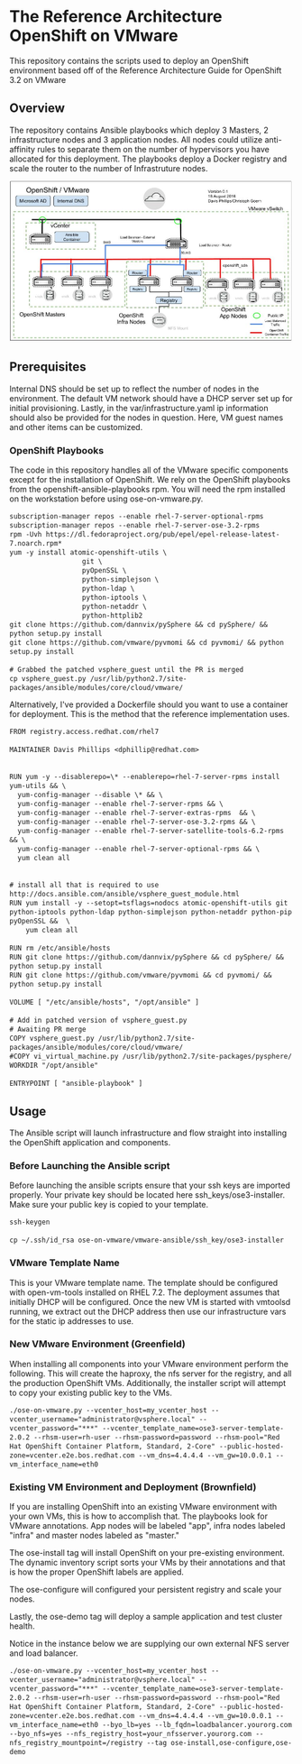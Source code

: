 # The Reference Architecture OpenShift on VMware
This repository contains the scripts used to deploy an OpenShift environment based off of the Reference Architecture Guide for OpenShift 3.2 on VMware

## Overview
The repository contains Ansible playbooks which deploy 3 Masters, 2 infrastructure nodes and 3 application nodes. All nodes could utilize anti-affinity rules to separate them on the number of hypervisors you have allocated for this deployment. The playbooks deploy a Docker registry and scale the router to the number of Infrastruture nodes.

![Architecture](images/OSE-on-VMware-Architecture.jpg)

## Prerequisites
Internal DNS should be set up to reflect the number of nodes in the environment. The default VM network should have a DHCP server set up for initial provisioning. Lastly, in the var/infrastructure.yaml ip information should also be provided for the nodes in question. Here, VM guest names and other items can be customized.

### OpenShift Playbooks
The code in this repository handles all of the VMware specific components except for the installation of OpenShift. We rely on the OpenShift playbooks from the openshift-ansible-playbooks rpm. You will need the rpm installed on the workstation before using ose-on-vmware.py.

```
subscription-manager repos --enable rhel-7-server-optional-rpms
subscription-manager repos --enable rhel-7-server-ose-3.2-rpms
rpm -Uvh https://dl.fedoraproject.org/pub/epel/epel-release-latest-7.noarch.rpm*
yum -y install atomic-openshift-utils \
                  git \
                  pyOpenSSL \
                  python-simplejson \
                  python-ldap \
                  python-iptools \
                  python-netaddr \
                  python-httplib2
git clone https://github.com/dannvix/pySphere && cd pySphere/ && python setup.py install
git clone https://github.com/vmware/pyvmomi && cd pyvmomi/ && python setup.py install

# Grabbed the patched vsphere_guest until the PR is merged
cp vsphere_guest.py /usr/lib/python2.7/site-packages/ansible/modules/core/cloud/vmware/
```
Alternatively, I've provided a Dockerfile should you want to use a container for deployment. This
is the method that the reference implementation uses.

```
FROM registry.access.redhat.com/rhel7

MAINTAINER Davis Phillips <dphillip@redhat.com>


RUN yum -y --disablerepo=\* --enablerepo=rhel-7-server-rpms install yum-utils && \
  yum-config-manager --disable \* && \
  yum-config-manager --enable rhel-7-server-rpms && \
  yum-config-manager --enable rhel-7-server-extras-rpms  && \
  yum-config-manager --enable rhel-7-server-ose-3.2-rpms && \
  yum-config-manager --enable rhel-7-server-satellite-tools-6.2-rpms && \
  yum-config-manager --enable rhel-7-server-optional-rpms && \
  yum clean all


# install all that is required to use http://docs.ansible.com/ansible/vsphere_guest_module.html
RUN yum install -y --setopt=tsflags=nodocs atomic-openshift-utils git python-iptools python-ldap python-simplejson python-netaddr python-pip pyOpenSSL &&  \
    yum clean all

RUN rm /etc/ansible/hosts
RUN git clone https://github.com/dannvix/pySphere && cd pySphere/ && python setup.py install
RUN git clone https://github.com/vmware/pyvmomi && cd pyvmomi/ && python setup.py install

VOLUME [ "/etc/ansible/hosts", "/opt/ansible" ]

# Add in patched version of vsphere_guest.py
# Awaiting PR merge
COPY vsphere_guest.py /usr/lib/python2.7/site-packages/ansible/modules/core/cloud/vmware/
#COPY vi_virtual_machine.py /usr/lib/python2.7/site-packages/pysphere/
WORKDIR "/opt/ansible"

ENTRYPOINT [ "ansible-playbook" ]

```

## Usage
The Ansible script will launch infrastructure and flow straight into installing the OpenShift application and components.

### Before Launching the Ansible script
Before launching the ansible scripts ensure that your ssh keys are imported properly. Your private key should be located here ssh_keys/ose3-installer. Make sure your public key is copied to your template.
```
ssh-keygen

cp ~/.ssh/id_rsa ose-on-vmware/vmware-ansible/ssh_key/ose3-installer

```

### VMware Template Name
This is your VMware template name. The template should be configured with open-vm-tools installed on RHEL 7.2. The deployment assumes that initially DHCP will be configured. Once the new VM is started with vmtoolsd running, we extract out the DHCP address then use our infrastructure vars for the static ip addresses to use.

### New VMware Environment (Greenfield)
When installing all components into your VMware environment perform the following.   This will create the haproxy, the nfs server for the registry, and all the production OpenShift VMs. Additionally, the installer script will attempt to copy your existing public key to the VMs.
```
./ose-on-vmware.py --vcenter_host=my_vcenter_host --vcenter_username="administrator@vsphere.local" --vcenter_password="***" --vcenter_template_name=ose3-server-template-2.0.2 --rhsm-user=rh-user --rhsm-password=password --rhsm-pool="Red Hat OpenShift Container Platform, Standard, 2-Core" --public-hosted-zone=vcenter.e2e.bos.redhat.com --vm_dns=4.4.4.4 --vm_gw=10.0.0.1 --vm_interface_name=eth0
```

### Existing VM Environment and Deployment (Brownfield)
If you are installing OpenShift into an existing VMware environment with your own VMs, this is how to accomplish that. The playbooks look for VMware annotations. App nodes will be labeled "app", infra nodes labeled "infra" and master nodes labeled as "master."

The ose-install tag will install OpenShift on your pre-existing environment. The dynamic inventory script sorts your VMs by their annotations and that is how the proper OpenShift labels are applied.

The ose-configure will configured your persistent registry and scale your nodes.

Lastly, the ose-demo tag will deploy a sample application and test cluster health.

Notice in the instance below we are supplying our own external NFS server and load balancer.
```
./ose-on-vmware.py --vcenter_host=my_vcenter_host --vcenter_username="administrator@vsphere.local" --vcenter_password="***" --vcenter_template_name=ose3-server-template-2.0.2 --rhsm-user=rh-user --rhsm-password=password --rhsm-pool="Red Hat OpenShift Container Platform, Standard, 2-Core" --public-hosted-zone=vcenter.e2e.bos.redhat.com --vm_dns=4.4.4.4 --vm_gw=10.0.0.1 --vm_interface_name=eth0 --byo_lb=yes --lb_fqdn=loadbalancer.yourorg.com --byo_nfs=yes --nfs_registry_host=your_nfsserver.yourorg.com --nfs_registry_mountpoint=/registry --tag ose-install,ose-configure,ose-demo
```
